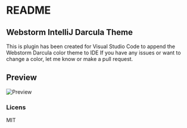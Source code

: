 # README
## Webstorm IntelliJ Darcula Theme
This is plugin has been created for Visual Studio Code to append the Webstorm Darcula color theme to IDE
If you have any issues or want to change a color, let me know or make a pull request.

## Preview
![Preview](https://github.com/xr0master/vscode-intellij-darcula-theme/blob/master/view.png)

### Licens
MIT
